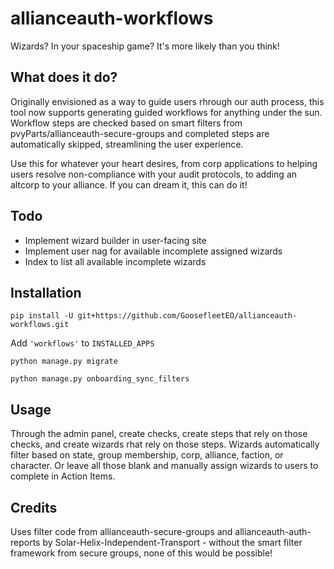 # allianceauth-workflows

Wizards? In your spaceship game? It's more likely than you think!

## What does it do?

Originally envisioned as a way to guide users rhrough our auth process, this tool now supports generating guided workflows for anything under the sun. Workflow steps are checked based on smart filters from pvyParts/allianceauth-secure-groups and completed steps are automatically skipped, streamlining the user experience.

Use this for whatever your heart desires, from corp applications to helping users resolve non-compliance with your audit protocols, to adding an altcorp to your alliance. If you can dream it, this can do it!

## Todo
- Implement wizard builder in user-facing site
- Implement user nag for available incomplete assigned wizards
- Index to list all available incomplete wizards

## Installation

`pip install -U git+https://github.com/GoosefleetEO/allianceauth-workflows.git`

Add `'workflows'` to `INSTALLED_APPS`

`python manage.py migrate`

`python manage.py onboarding_sync_filters`

## Usage

Through the admin panel, create checks, create steps that rely on those checks, and create wizards rhat rely on those steps. Wizards automatically filter based on state, group membership, corp, alliance, faction, or character. Or leave all those blank and manually assign wizards to users to complete in Action Items.

## Credits

Uses filter code from allianceauth-secure-groups and allianceauth-auth-reports by Solar-Helix-Independent-Transport - without the smart filter framework from secure groups, none of this would be possible!
